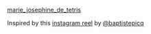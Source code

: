 [marie_josephine_de_tetris](https://pgeorgiev98.github.io/marie_josephine_de_tetris/)

Inspired by this [instagram reel](https://www.instagram.com/reel/C0g-IvvNx-v/?utm_source=ig_web_button_share_sheet&igsh=MzRlODBiNWFlZA==) by [@baptistepicq](https://www.instagram.com/baptistepicq/)
